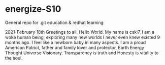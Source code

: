 # energize-S10
General repo for .git education & redhat learning 

2021-February 18th
Greetings to all. Hello World. 
My name is cski7, I am a woke human being,
exploring many new worlds I never even knew 
existed 9 months ago. I feel like a newborn 
baby in many aspects. I am a proud American 
Patriot, father and family lover and protector, 
Earth Energy Thought Universe Visionary. 
Transparency is truth and Honesty is vitality 
to the soul.
